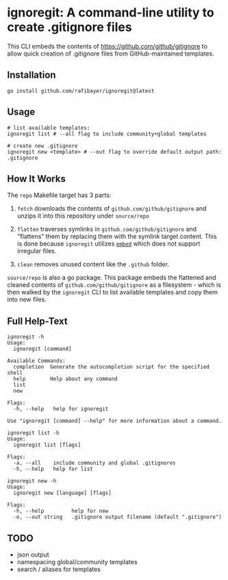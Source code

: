 # **ignoregit**: A command-line utility to create .gitignore files

This CLI embeds the contents of https://github.com/github/gitignore to allow quick creation of .gitignore files from GitHub-maintained templates.

## Installation
```shell
go install github.com/rafibayer/ignoregit@latest
```
## Usage

```shell
# list available templates:
ignoregit list # --all flag to include community+global templates

# create new .gitignore
ignoregit new <template> # --out flag to override default output path: .gitignore
```

## How It Works
The `repo` Makefile target has 3 parts:
1. `fetch` downloads the contents of `github.com/github/gitignore` and unzips it into this repository under `source/repo`

2. `flatten` traverses symlinks in `github.com/github/gitignore` and "flattens" them by replacing them with the symlink target content.
This is done because `ignoregit` utilizes [`embed`](https://pkg.go.dev/embed) which does not support irregular files.

3. `clean` removes unused content like the `.github` folder.

`source/repo` is also a go package. This package embeds the flattened and cleaned contents of `github.com/github/gitignore` as a filesystem - which is then walked by the `ignoregit` CLI to list available templates and copy them into new files. 

## Full Help-Text
```shell
ignoregit -h
Usage:
  ignoregit [command]

Available Commands:
  completion  Generate the autocompletion script for the specified shell
  help        Help about any command
  list
  new

Flags:
  -h, --help   help for ignoregit

Use "ignoregit [command] --help" for more information about a command.

ignoregit list -h
Usage:
  ignoregit list [flags]

Flags:
  -a, --all    include community and global .gitignores
  -h, --help   help for list

ignoregit new -h
Usage:
  ignoregit new [language] [flags]

Flags:
  -h, --help         help for new
  -o, --out string   .gitignore output filename (default ".gitignore")
```

## TODO
- json output
- namespacing global/community templates
- search / aliases for templates